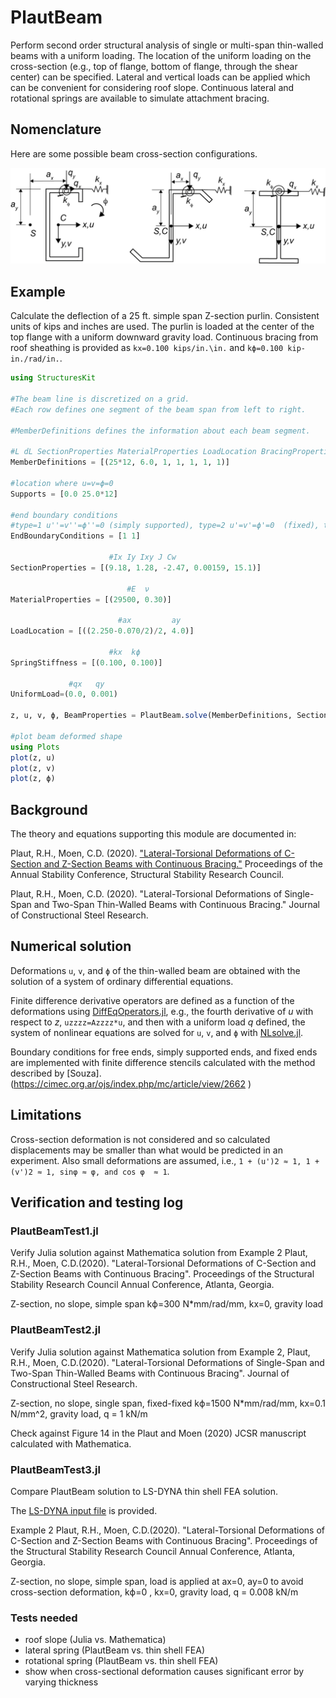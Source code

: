 # PlautBeam

Perform second order structural analysis of single or multi-span thin-walled beams with a uniform loading.   The location of the uniform loading on the cross-section (e.g., top of flange, bottom of flange, through the shear center) can be specified.  Lateral and vertical loads can be applied which can be convenient for considering roof slope. Continuous lateral and rotational springs are available to simulate attachment bracing.  

## Nomenclature

Here are some possible beam cross-section configurations.

![Package nomenclature](/docs/PlautBeam/figures/crosssections.png)

## Example
Calculate the deflection of a 25 ft. simple span Z-section purlin.  Consistent units of kips and inches are used.  The purlin is loaded at the center of the top flange with a uniform downward gravity load. Continuous bracing from roof sheathing is provided as `kx=0.100 kips/in.\in.` and `kϕ=0.100 kip-in./rad/in.`.

```julia
using StructuresKit

#The beam line is discretized on a grid.
#Each row defines one segment of the beam span from left to right.

#MemberDefinitions defines the information about each beam segment.

#L dL SectionProperties MaterialProperties LoadLocation BracingProperties CrossSectionDimensions
MemberDefinitions = [(25*12, 6.0, 1, 1, 1, 1, 1)]

#location where u=v=ϕ=0
Supports = [0.0 25.0*12]

#end boundary conditions
#type=1 u''=v''=ϕ''=0 (simply supported), type=2 u'=v'=ϕ'=0  (fixed), type=3 u''=v''=ϕ''=u'''=v'''=ϕ'''=0 (free end, e.g., a cantilever)
EndBoundaryConditions = [1 1]

                      #Ix Iy Ixy J Cw
SectionProperties = [(9.18, 1.28, -2.47, 0.00159, 15.1)]

                          #E  ν
MaterialProperties = [(29500, 0.30)]

                        #ax         ay
LoadLocation = [((2.250-0.070/2)/2, 4.0)]

                      #kx  kϕ  
SpringStiffness = [(0.100, 0.100)]

             #qx   qy
UniformLoad=(0.0, 0.001)

z, u, v, ϕ, BeamProperties = PlautBeam.solve(MemberDefinitions, SectionProperties, MaterialProperties, LoadLocation, SpringStiffness, EndBoundaryConditions, Supports, UniformLoad)

#plot beam deformed shape
using Plots
plot(z, u)
plot(z, v)
plot(z, ϕ)

```
## Background
The theory and equations supporting this module are documented in:

 Plaut, R.H., Moen, C.D. (2020). ["Lateral-Torsional Deformations of C-Section and Z-Section Beams with Continuous Bracing."](https://cloud.aisc.org/SSRC/2020.html?_zs=X87We1&_zl=EMjo6)   Proceedings of the Annual Stability Conference, Structural Stability Research Council.

  Plaut, R.H., Moen, C.D. (2020). "Lateral-Torsional Deformations of Single-Span and Two-Span Thin-Walled Beams with Continuous Bracing." Journal of Constructional Steel Research.

## Numerical solution
Deformations `u`, `v`, and `ϕ` of the thin-walled beam are obtained with the solution of a system of ordinary differential equations.

Finite difference derivative operators are defined as a function of the deformations using [DiffEqOperators.jl](https://github.com/SciML/DiffEqOperators.jl), e.g., the fourth derivative of *u* with respect to *z*, `uzzzz=Azzzz*u`, and then with a uniform load *q* defined, the system of nonlinear equations are solved for `u`, `v`, and `ϕ` with [NLsolve.jl](https://github.com/JuliaNLSolvers/NLsolve.jl).

Boundary conditions for free ends, simply supported ends, and fixed ends are implemented with finite difference stencils calculated with the method described by [Souza].(https://cimec.org.ar/ojs/index.php/mc/article/view/2662 )

## Limitations
Cross-section deformation is not considered and so calculated displacements may be smaller than what would be predicted in an experiment.   Also small deformations are assumed, i.e., `1 + (u')2 ≈ 1, 1 + (v')2 ≈ 1, sinφ ≈ φ, and cos φ  ≈ 1`.

## Verification and testing log

### PlautBeamTest1.jl
Verify Julia solution against Mathematica solution from Example 2 Plaut, R.H., Moen, C.D.(2020). "Lateral-Torsional Deformations of C-Section and Z-Section Beams with Continuous Bracing".  Proceedings of the Structural Stability Research Council Annual Conference, Atlanta, Georgia.

Z-section, no slope, simple span
kϕ=300 N*mm/rad/mm, kx=0, gravity load

### PlautBeamTest2.jl
Verify Julia solution against Mathematica solution from
Example 2, Plaut, R.H., Moen, C.D.(2020). "Lateral-Torsional Deformations of Single-Span and Two-Span Thin-Walled Beams with Continuous Bracing". Journal of Constructional Steel Research.

Z-section, no slope, single span, fixed-fixed
kϕ=1500 N*mm/rad/mm, kx=0.1 N/mm^2, gravity load, q = 1 kN/m

Check against Figure 14 in the Plaut and Moen (2020) JCSR manuscript calculated with Mathematica.

### PlautBeamTest3.jl
Compare PlautBeam solution to LS-DYNA thin shell FEA solution.

The [LS-DYNA input file](/test/PlautBeam/testfiles/PlautBeamTest3/SSRCExample2r6.k) is provided.

Example 2 Plaut, R.H., Moen, C.D.(2020). "Lateral-Torsional Deformations of C-Section and Z-Section Beams with Continuous Bracing".  Proceedings of the Structural Stability Research Council Annual Conference, Atlanta, Georgia.

Z-section, no slope, simple span, load is applied at ax=0, ay=0 to avoid cross-section deformation, kϕ=0 , kx=0, gravity load, q = 0.008 kN/m


### Tests needed
* roof slope (Julia vs. Mathematica)
* lateral spring (PlautBeam vs. thin shell FEA)
* rotational spring (PlautBeam vs. thin shell FEA)
* show when cross-sectional deformation causes significant error by varying thickness
